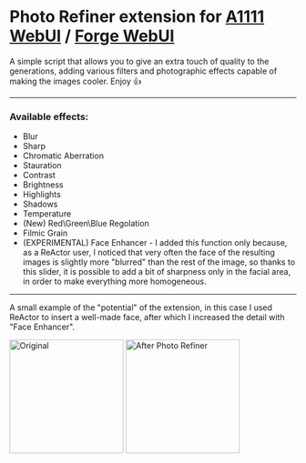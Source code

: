 # Photo Refiner extension for [A1111 WebUI](https://github.com/AUTOMATIC1111/stable-diffusion-webui) / [Forge WebUI](https://github.com/lllyasviel/stable-diffusion-webui-forge)
A simple script that allows you to give an extra touch of quality to the generations, adding various filters and photographic effects capable of making the images cooler. Enjoy 👍

---
### Available effects:

- Blur
- Sharp
- Chromatic Aberration
- Stauration
- Contrast
- Brightness
- Highlights
- Shadows
- Temperature
- (New) Red\Green\Blue Regolation
- Filmic Grain
- (EXPERIMENTAL) Face Enhancer - I added this function only because, as a ReActor user, I noticed that very often the face of the resulting images is slightly more "blurred" than the rest of the image, so thanks to this slider, it is possible to add a bit of sharpness only in the facial area, in order to make everything more homogeneous.
---
A small example of the "potential" of the extension, in this case I used ReActor to insert a well-made face, after which I increased the detail with "Face Enhancer".

<img src="https://i.imgur.com/UTaLFTS.png" alt="Original" width="200"/> <img src="https://i.imgur.com/YTj7Lca.png" alt="After Photo Refiner" width="200"/>
